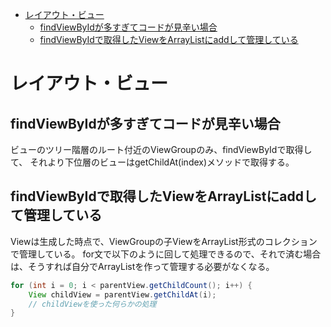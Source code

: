 - [レイアウト・ビュー](#レイアウトビュー)
  - [findViewByIdが多すぎてコードが見辛い場合](#findviewbyidが多すぎてコードが見辛い場合)
  - [findViewByIdで取得したViewをArrayListにaddして管理している](#findviewbyidで取得したviewをarraylistにaddして管理している)


# レイアウト・ビュー

## findViewByIdが多すぎてコードが見辛い場合

ビューのツリー階層のルート付近のViewGroupのみ、findViewByIdで取得して、
それより下位層のビューはgetChildAt(index)メソッドで取得する。

## findViewByIdで取得したViewをArrayListにaddして管理している

Viewは生成した時点で、ViewGroupの子ViewをArrayList形式のコレクションで管理している。
for文で以下のように回して処理できるので、それで済む場合は、そうすれば自分でArrayListを作って管理する必要がなくなる。

```Java
for (int i = 0; i < parentView.getChildCount(); i++) {
    View childView = parentView.getChildAt(i);
    // childViewを使った何らかの処理
}
```





